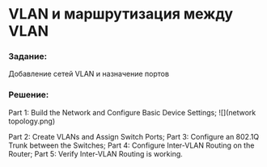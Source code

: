 # VLAN и маршрутизация между VLAN

###  Задание:
Добавление сетей VLAN и назначение портов

###  Решение:
Part 1: Build the Network and Configure Basic Device Settings;
![](network topology.png)

Part 2: Create VLANs and Assign Switch Ports;
Part 3: Configure an 802.1Q Trunk between the Switches;
Part 4: Configure Inter-VLAN Routing on the Router;
Part 5: Verify Inter-VLAN Routing is working.
